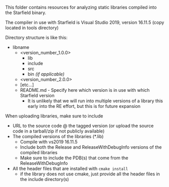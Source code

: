 This folder contains resources for analyzing static libraries compiled into the Starfield binary.

The compiler in use with Starfield is Visual Studio 2019, version 16.11.5 (copy located in tools directory)

Directory structure is like this:

 - libname
   - \<version_number_1.0.0\>
     - lib
     - include
     - src
     - bin *(if applicable)*
   - \<version_number_2.0.0\>
   - \[etc...\]
   - README.md - Specify here which version is in use with which Starfield version
     - It is unlikely that we will run into multiple versions of a library this early into the RE effort, but this is for future expansion
    
When uploading libraries, make sure to include

- URL to the source code @ the tagged version (or upload the source code in a tarball/zip if not publicly available)
- The compiled versions of the libraries (*.lib)
  - Compile with vs2019 16.11.5 
  - Include both the Release and ReleaseWithDebugInfo versions of the compiled libraries
  - Make sure to include the PDB(s) that come from the ReleaseWithDebugInfo 
- All the header files that are installed with `cmake install`
  - if the library does not use cmake, just provide all the header files in the include directory(s)
